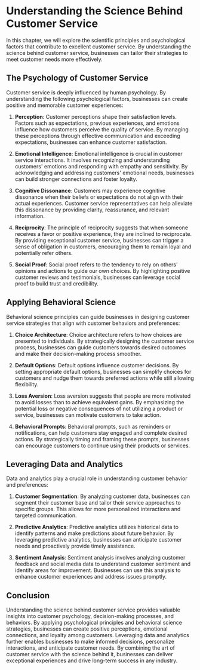 Understanding the Science Behind Customer Service
============================================================

In this chapter, we will explore the scientific principles and psychological factors that contribute to excellent customer service. By understanding the science behind customer service, businesses can tailor their strategies to meet customer needs more effectively.

The Psychology of Customer Service
----------------------------------

Customer service is deeply influenced by human psychology. By understanding the following psychological factors, businesses can create positive and memorable customer experiences:

1. **Perception**: Customer perceptions shape their satisfaction levels. Factors such as expectations, previous experiences, and emotions influence how customers perceive the quality of service. By managing these perceptions through effective communication and exceeding expectations, businesses can enhance customer satisfaction.

2. **Emotional Intelligence**: Emotional intelligence is crucial in customer service interactions. It involves recognizing and understanding customers' emotions and responding with empathy and sensitivity. By acknowledging and addressing customers' emotional needs, businesses can build stronger connections and foster loyalty.

3. **Cognitive Dissonance**: Customers may experience cognitive dissonance when their beliefs or expectations do not align with their actual experiences. Customer service representatives can help alleviate this dissonance by providing clarity, reassurance, and relevant information.

4. **Reciprocity**: The principle of reciprocity suggests that when someone receives a favor or positive experience, they are inclined to reciprocate. By providing exceptional customer service, businesses can trigger a sense of obligation in customers, encouraging them to remain loyal and potentially refer others.

5. **Social Proof**: Social proof refers to the tendency to rely on others' opinions and actions to guide our own choices. By highlighting positive customer reviews and testimonials, businesses can leverage social proof to build trust and credibility.

Applying Behavioral Science
---------------------------

Behavioral science principles can guide businesses in designing customer service strategies that align with customer behaviors and preferences:

1. **Choice Architecture**: Choice architecture refers to how choices are presented to individuals. By strategically designing the customer service process, businesses can guide customers towards desired outcomes and make their decision-making process smoother.

2. **Default Options**: Default options influence customer decisions. By setting appropriate default options, businesses can simplify choices for customers and nudge them towards preferred actions while still allowing flexibility.

3. **Loss Aversion**: Loss aversion suggests that people are more motivated to avoid losses than to achieve equivalent gains. By emphasizing the potential loss or negative consequences of not utilizing a product or service, businesses can motivate customers to take action.

4. **Behavioral Prompts**: Behavioral prompts, such as reminders or notifications, can help customers stay engaged and complete desired actions. By strategically timing and framing these prompts, businesses can encourage customers to continue using their products or services.

Leveraging Data and Analytics
-----------------------------

Data and analytics play a crucial role in understanding customer behavior and preferences:

1. **Customer Segmentation**: By analyzing customer data, businesses can segment their customer base and tailor their service approaches to specific groups. This allows for more personalized interactions and targeted communication.

2. **Predictive Analytics**: Predictive analytics utilizes historical data to identify patterns and make predictions about future behavior. By leveraging predictive analytics, businesses can anticipate customer needs and proactively provide timely assistance.

3. **Sentiment Analysis**: Sentiment analysis involves analyzing customer feedback and social media data to understand customer sentiment and identify areas for improvement. Businesses can use this analysis to enhance customer experiences and address issues promptly.

Conclusion
----------

Understanding the science behind customer service provides valuable insights into customer psychology, decision-making processes, and behaviors. By applying psychological principles and behavioral science strategies, businesses can create positive perceptions, emotional connections, and loyalty among customers. Leveraging data and analytics further enables businesses to make informed decisions, personalize interactions, and anticipate customer needs. By combining the art of customer service with the science behind it, businesses can deliver exceptional experiences and drive long-term success in any industry.

